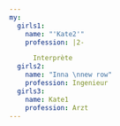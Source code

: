 ```yaml
---
my:
  girls1:
    name: "'Kate2'"
    profession: |2-

      Interprète
  girls2:
    name: "Inna \nnew row"
    profession: Ingenieur
  girls3:
    name: Kate1
    profession: Arzt
---
```

